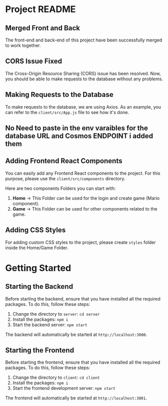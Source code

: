 # Project README

## Merged Front and Back

The front-end and back-end of this project have been successfully merged to work together.

## CORS Issue Fixed

The Cross-Origin Resource Sharing (CORS) issue has been resolved. Now, you should be able to make requests to the database without any problems.

## Making Requests to the Database

To make requests to the database, we are using Axios. As an example, you can refer to the `client/src/App.js` file to see how it's done.

## No Need to paste in the env varaibles for the database URL and Cosmos ENDPOINT i added them

## Adding Frontend React Components

You can easily add any Frontend React components to the project. For this purpose, please use the `client/src/components` directory.

Here are two components Folders you can start with:

1. **Home** -> This Folder can be used for the login and create game (Mario component).
2. **Game** -> This Folder can be used for other components related to the game.

## Adding CSS Styles

For adding custom CSS styles to the project, please create `styles` folder inside the Home/Game Folder.

# Getting Started

## Starting the Backend

Before starting the backend, ensure that you have installed all the required packages. To do this, follow these steps:

1. Change the directory to `server`: `cd server`
2. Install the packages: `npm i`
3. Start the backend server: `npm start`

The backend will automatically be started at `http://localhost:3000`.

## Starting the Frontend

Before starting the frontend, ensure that you have installed all the required packages. To do this, follow these steps:

1. Change the directory to `client`: `cd client`
2. Install the packages: `npm i`
3. Start the frontend development server: `npm start`

The frontend will automatically be started at `http://localhost:3001`.
